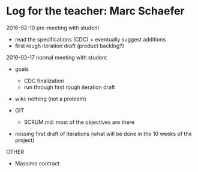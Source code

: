 # Log for the teacher: Marc Schaefer

2016-02-10 pre-meeting with student
  - read the specifications (CDC) + eventually suggest additions
  - first rough iteration draft (product backlog?)

2016-02-17 normal meeting with student
   - goals
        - CDC finalization
        - run through first rough iteration draft

   - wiki: nothing (not a problem)
   - GIT
        - SCRUM.md: most of the objectives are there
   - missing first draft of iterations (what will be done in the 10
     weeks of the project)


OTHER
   - Massimo contract

    

